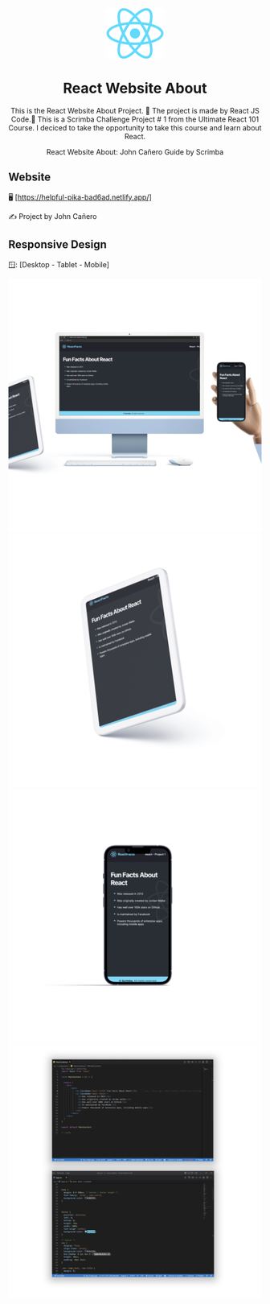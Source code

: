 <!-- markdownlint-configure-file {
  "MD013": {
    "code_blocks": false,
    "tables": false
  },
  "MD033": false,
  "MD041": false
} -->

<div align="center">
  <a href="https://helpful-pika-bad6ad.netlify.app/" target="_blank">
    <img alt="react-website-about" height="100" src="./src/images/navLogo.png"/>
  </a>
</div>

<div align="center">

# React Website About

This is the React Website About Project. 🧬 The project is made by React JS Code.🔵
This is a Scrimba Challenge Project # 1 from the Ultimate React 101 Course. I
deciced to take the opportunity to take this course and learn about React.

React Website About: John Cañero
Guide by Scrimba
</div>

## Website

🖥️ [https://helpful-pika-bad6ad.netlify.app/]

✍️ Project by John Cañero

## Responsive Design

🪟: [Desktop - Tablet - Mobile]

![Desktop View - React Website](./src/images/desktopView.jpg)
![Tablet View - React Website](./src/images/tabletView.jpg)
![Mobile View - React Website](./src/images/mobileView.jpg)
![Code Snippet - React Website](./src/images/codeView.jpg)
